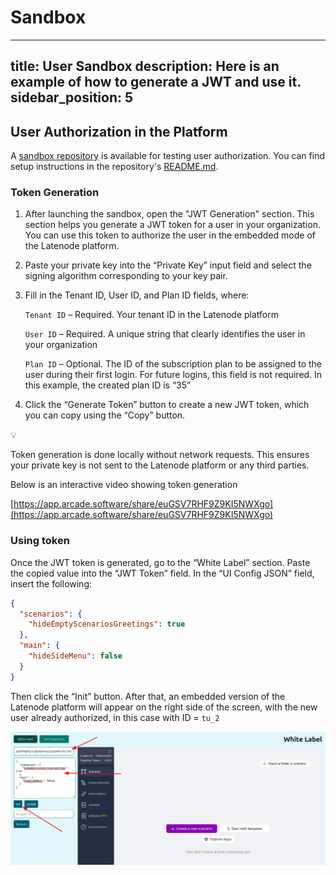# Sandbox

---
title: User Sandbox
description: Here is an example of how to generate a JWT and use it.
sidebar_position: 5
---

## User Authorization in the Platform

A [sandbox repository](https://github.com/garkavenko-latenode/whitelabel-example) is available for testing user authorization. You can find setup instructions in the repository's [README.md](http://README.md).

### Token Generation

1. After launching the sandbox, open the "JWT Generation" section. This section helps you generate a JWT token for a user in your organization. You can use this token to authorize the user in the embedded mode of the Latenode platform.
2. Paste your private key into the “Private Key” input field and select the signing algorithm corresponding to your key pair.
3. Fill in the Tenant ID, User ID, and Plan ID fields, where:
    
    `Tenant ID` – Required. Your tenant ID in the Latenode platform
    
    `User ID` – Required. A unique string that clearly identifies the user in your organization
    
    `Plan ID` – Optional. The ID of the subscription plan to be assigned to the user during their first login. For future logins, this field is not required. In this example, the created plan ID is “35”
    
4. Click the “Generate Token” button to create a new JWT token, which you can copy using the “Copy” button. 

<aside>
💡

Token generation is done locally without network requests. This ensures your private key is not sent to the Latenode platform or any third parties.

</aside>

Below is an interactive video showing token generation

[https://app.arcade.software/share/euGSV7RHF9Z9KI5NWXgo](https://app.arcade.software/share/euGSV7RHF9Z9KI5NWXgo)

### Using token

Once the JWT token is generated, go to the “White Label” section. Paste the copied value into the “JWT Token” field. In the “UI Config JSON” field, insert the following:

```json
{
  "scenarios": {
    "hideEmptyScenariosGreetings": true
  },
  "main": {
    "hideSideMenu": false
  }
}

```

Then click the “Init” button. After that, an embedded version of the Latenode platform will appear on the right side of the screen, with the new user already authorized, in this case with ID = `tu_2` 

![image.png](./sandbox/15edf138346d44a9ac12f812928c4a2d.png)
